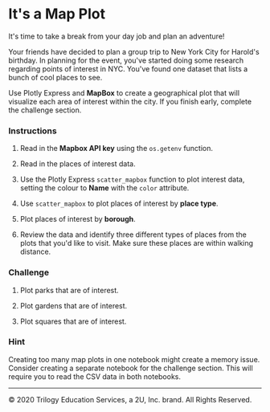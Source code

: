 # It's a Map Plot

It's time to take a break from your day job and plan an adventure!

Your friends have decided to plan a group trip to New York City for Harold's birthday. In planning for the event, you've started doing some research regarding points of interest in NYC. You've found one dataset that lists a bunch of cool places to see.

Use Plotly Express and **MapBox** to create a geographical plot that will visualize each area of interest within the city. If you finish early, complete the challenge section.

### Instructions

1. Read in the **Mapbox API key** using the `os.getenv` function.

2. Read in the places of interest data.

3. Use the Plotly Express `scatter_mapbox` function to plot interest data, setting the colour to **Name** with the `color` attribute.

4. Use `scatter_mapbox` to plot places of interest by **place type**.

5. Plot places of interest by **borough**.

6. Review the data and identify three different types of places from the plots that you'd like to visit. Make sure these places are within walking distance.

### Challenge

1. Plot parks that are of interest.

2. Plot gardens that are of interest.

3. Plot squares that are of interest.

### Hint

Creating too many map plots in one notebook might create a memory issue. Consider creating a separate notebook for the challenge section. This will require you to read the CSV data in both notebooks.

---

© 2020 Trilogy Education Services, a 2U, Inc. brand. All Rights Reserved.
